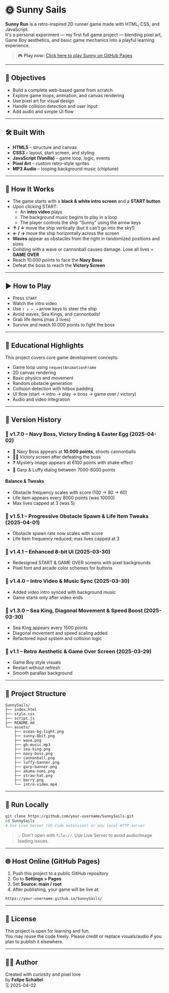 # 🌞 Sunny Sails

**Sunny Run** is a retro-inspired 2D runner game made with HTML, CSS, and JavaScript.  
It's a personal experiment — my first full game project — blending pixel art, Game Boy aesthetics, and basic game mechanics into a playful learning experience.

> 🎮 **Play now:** [Click here to play Sunny on GitHub Pages](https://fschaitel.github.io/SunnySails/)  

---

## 🎯 Objectives

- Build a complete web-based game from scratch
- Explore game loops, animation, and canvas rendering
- Use pixel art for visual design
- Handle collision detection and user input
- Add audio and simple UI flow

---

## 🛠️ Built With

- **HTML5** – structure and canvas
- **CSS3** – layout, start screen, and styling
- **JavaScript (Vanilla)** – game loop, logic, events
- **Pixel Art** – custom retro-style sprites
- **MP3 Audio** – looping background music (chiptune)

---

## 🧠 How It Works

- The game starts with a **black & white intro screen** and a **START button**
- Upon clicking START:
  - An **intro video** plays
  - The background music begins to play in a loop
  - The player controls the ship "Sunny" using the arrow keys
- **↑ / ↓** move the ship vertically (but it can't go into the sky!)
- **← / →** move the ship horizontally across the screen
- **Waves** appear as obstacles from the right in randomized positions and sizes
- Colliding with a wave or cannonball causes damage. Lose all lives = **GAME OVER**
- Reach 10.000 points to face the **Navy Boss**
- Defeat the boss to reach the **Victory Screen**

---

## ▶️ How to Play

- Press `START`
- Watch the intro video
- Use `↑ ↓ ← →` arrow keys to steer the ship
- Avoid waves, Sea Kings, and cannonballs!
- Grab life items (max 3 lives)
- Survive and reach 10.000 points to fight the boss

---

## 🧪 Educational Highlights

This project covers core game development concepts:

- Game loop using `requestAnimationFrame`
- 2D canvas rendering
- Basic physics and movement
- Random obstacle generation
- Collision detection with hitbox padding
- UI flow (start → intro → play → boss → game over / victory)
- Audio and video integration

---

## 🔹 Version History

### 🔎 v1.7.0 – Navy Boss, Victory Ending & Easter Egg (2025-04-02)
- 🚢 Navy Boss appears at **10.000 points**, shoots cannonballs
- 🏴‍☠️ Victory screen after defeating the boss
- ❓ Mystery image appears at 6100 points with shake effect
- 💙 Garp & Luffy dialog between 7000-8000 points

#### Balance & Tweaks
- Obstacle frequency scales with score (100 → 80 → 60)
- Life item appears every 8000 points (was 10000)
- Max lives capped at 3 (was 5)

### 🔎 v1.5.1 – Progressive Obstacle Spawn & Life Item Tweaks (2025-04-01)
- Obstacle spawn rate now scales with score
- Life item frequency reduced; max lives capped at 3

### 🔎 v1.4.1 – Enhanced 8-bit UI (2025-03-30)
- Redesigned START & GAME OVER screens with pixel backgrounds
- Pixel font and arcade color schemes for buttons

### 🔎 v1.4.0 – Intro Video & Music Sync (2025-03-30)
- Added video intro synced with background music
- Game starts only after video ends

### 🔎 v1.3.0 – Sea King, Diagonal Movement & Speed Boost (2025-03-30)
- Sea King appears every 1500 points
- Diagonal movement and speed scaling added
- Refactored input system and collision logic

### 🔎 v1.1 – Retro Aesthetic & Game Over Screen (2025-03-29)
- Game Boy style visuals
- Restart without refresh
- Smooth parallax background

---

## 📁 Project Structure

```
SunnySails/
├── index.html
├── style.css
├── script.js
├── README.md
└── assets/
    ├── ocean-bg-light.png
    ├── sunny-8bit.png
    ├── wave.png
    ├── gb-music.mp3
    ├── sea-king.png
    ├── navy-boss.png
    ├── cannonball.png
    ├── luffy-banner.png
    ├── garp-banner.png
    ├── akuma-nomi.png
    ├── straw-hat.png
    ├── berry.png
    └── intro-video.mp4
```

---

## 🚀 Run Locally

```bash
git clone https://github.com/your-username/SunnySails.git
cd SunnySails
# Use Live Server (VS Code extension) or any local HTTP server
```

> 💡 Don't open with `file://`. Use Live Server to avoid audio/image loading issues.

---

## 🌐 Host Online (GitHub Pages)

1. Push this project to a public GitHub repository
2. Go to **Settings > Pages**
3. Set **Source: main / root**
4. After publishing, your game will be live at:
```
https://your-username.github.io/SunnySails/
```

---

## 📜 License

This project is open for learning and fun.  
You may reuse the code freely. Please credit or replace visuals/audio if you plan to publish it elsewhere.

---

## 👨‍💻 Author

Created with curiosity and pixel love  
by **Felipe Schaitel**  
🗓️ 2025-04-02

